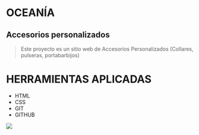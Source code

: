 # OCEANÍA

##  Accesorios personalizados

> Este proyecto es un sitio web de Accesorios Personalizados (Collares, pulseras, portabarbijos)

# HERRAMIENTAS APLICADAS

- HTML
- CSS
- GIT
- GITHUB

[![](https://plus.unsplash.com/premium_photo-1670444231181-d423d9345037?ixlib=rb-4.0.3&ixid=M3wxMjA3fDB8MHxwaG90by1wYWdlfHx8fGVufDB8fHx8fA%3D%3D&auto=format&fit=crop&w=687&q=80)](https://plus.unsplash.com/premium_photo-1670444231181-d423d9345037?ixlib=rb-4.0.3&ixid=M3wxMjA3fDB8MHxwaG90by1wYWdlfHx8fGVufDB8fHx8fA%3D%3D&auto=format&fit=crop&w=687&q=80)
